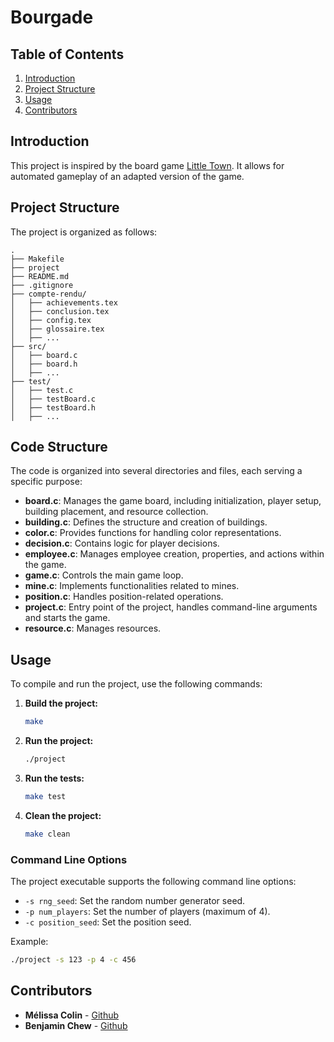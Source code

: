 # Bourgade

## Table of Contents
1. [Introduction](#introduction)
2. [Project Structure](#project-structure)
3. [Usage](#usage)
4. [Contributors](#contributors)

## Introduction
This project is inspired by the board game [Little Town](https://iello.fr/jeux/little-town/). It allows for automated gameplay of an adapted version of the game.

## Project Structure
The project is organized as follows:
```
.
├── Makefile
├── project
├── README.md
├── .gitignore
├── compte-rendu/
│   ├── achievements.tex
│   ├── conclusion.tex
│   ├── config.tex
│   ├── glossaire.tex
│   ├── ...
├── src/
│   ├── board.c
│   ├── board.h
│   ├── ...
├── test/
│   ├── test.c
│   ├── testBoard.c
│   ├── testBoard.h
│   ├── ...
```
## Code Structure
The code is organized into several directories and files, each serving a specific purpose:

- **board.c**: Manages the game board, including initialization, player setup, building placement, and resource collection.
- **building.c**: Defines the structure and creation of buildings.
- **color.c**: Provides functions for handling color representations.
- **decision.c**: Contains logic for player decisions.
- **employee.c**: Manages employee creation, properties, and actions within the game.
- **game.c**: Controls the main game loop.
- **mine.c**: Implements functionalities related to mines.
- **position.c**: Handles position-related operations.
- **project.c**: Entry point of the project, handles command-line arguments and starts the game.
- **resource.c**: Manages resources.

## Usage
To compile and run the project, use the following commands:

1. **Build the project:**
   ```sh
   make
   ```

2. **Run the project:**
   ```sh
   ./project
   ```

3. **Run the tests:**
   ```sh
   make test
   ```

4. **Clean the project:**
    ```sh
    make clean
    ```

### Command Line Options
The project executable supports the following command line options:
- `-s rng_seed`: Set the random number generator seed.
- `-p num_players`: Set the number of players (maximum of 4).
- `-c position_seed`: Set the position seed.

Example:
```sh
./project -s 123 -p 4 -c 456
```

## Contributors
- **Mélissa Colin** - [Github](https://github.com/ddsmlf)
- **Benjamin Chew** - [Github](https://github.com/)
